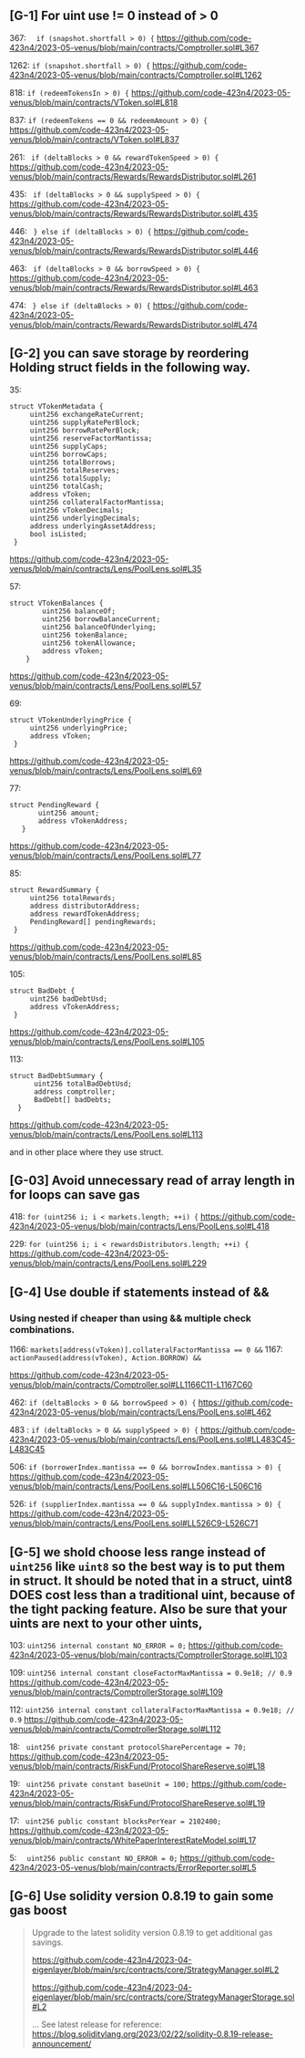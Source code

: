 ## [G-1] For uint use != 0 instead of > 0
367: `  if (snapshot.shortfall > 0) {`
https://github.com/code-423n4/2023-05-venus/blob/main/contracts/Comptroller.sol#L367

1262: `if (snapshot.shortfall > 0) {`
https://github.com/code-423n4/2023-05-venus/blob/main/contracts/Comptroller.sol#L1262

818: `if (redeemTokensIn > 0) {`
https://github.com/code-423n4/2023-05-venus/blob/main/contracts/VToken.sol#L818

837: `if (redeemTokens == 0 && redeemAmount > 0) {`
https://github.com/code-423n4/2023-05-venus/blob/main/contracts/VToken.sol#L837

261: ` if (deltaBlocks > 0 && rewardTokenSpeed > 0) {`
https://github.com/code-423n4/2023-05-venus/blob/main/contracts/Rewards/RewardsDistributor.sol#L261

435: ` if (deltaBlocks > 0 && supplySpeed > 0) {`
https://github.com/code-423n4/2023-05-venus/blob/main/contracts/Rewards/RewardsDistributor.sol#L435

446: ` } else if (deltaBlocks > 0) {`
https://github.com/code-423n4/2023-05-venus/blob/main/contracts/Rewards/RewardsDistributor.sol#L446

463: ` if (deltaBlocks > 0 && borrowSpeed > 0) {`
https://github.com/code-423n4/2023-05-venus/blob/main/contracts/Rewards/RewardsDistributor.sol#L463

474: ` } else if (deltaBlocks > 0) {`
https://github.com/code-423n4/2023-05-venus/blob/main/contracts/Rewards/RewardsDistributor.sol#L474



## [G-2] you can save storage by reordering Holding struct fields in the following way.
35:
   ```
struct VTokenMetadata {
        uint256 exchangeRateCurrent;
        uint256 supplyRatePerBlock;
        uint256 borrowRatePerBlock;
        uint256 reserveFactorMantissa;
        uint256 supplyCaps;
        uint256 borrowCaps;
        uint256 totalBorrows;
        uint256 totalReserves;
        uint256 totalSupply;
        uint256 totalCash;
        address vToken;
        uint256 collateralFactorMantissa;
        uint256 vTokenDecimals;
        uint256 underlyingDecimals;
        address underlyingAssetAddress;
        bool isListed;
    }
```
https://github.com/code-423n4/2023-05-venus/blob/main/contracts/Lens/PoolLens.sol#L35

57:
```
struct VTokenBalances {
        uint256 balanceOf;
        uint256 borrowBalanceCurrent;
        uint256 balanceOfUnderlying;
        uint256 tokenBalance;
        uint256 tokenAllowance;
        address vToken;
    }
```
	
https://github.com/code-423n4/2023-05-venus/blob/main/contracts/Lens/PoolLens.sol#L57

69:
   ```
struct VTokenUnderlyingPrice {
        uint256 underlyingPrice;
        address vToken;
    }
```

https://github.com/code-423n4/2023-05-venus/blob/main/contracts/Lens/PoolLens.sol#L69

77:
 ```
struct PendingReward {
        uint256 amount;
        address vTokenAddress;
    }
```
https://github.com/code-423n4/2023-05-venus/blob/main/contracts/Lens/PoolLens.sol#L77

85:
   ```
struct RewardSummary {
        uint256 totalRewards;
        address distributorAddress;
        address rewardTokenAddress;
        PendingReward[] pendingRewards;
    }
```
https://github.com/code-423n4/2023-05-venus/blob/main/contracts/Lens/PoolLens.sol#L85

105:
   ```
struct BadDebt {
        uint256 badDebtUsd;
        address vTokenAddress;
    }
```
https://github.com/code-423n4/2023-05-venus/blob/main/contracts/Lens/PoolLens.sol#L105

113: 
  ```
struct BadDebtSummary {
        uint256 totalBadDebtUsd;
        address comptroller;
        BadDebt[] badDebts;
    }
```
https://github.com/code-423n4/2023-05-venus/blob/main/contracts/Lens/PoolLens.sol#L113

and in other place where they use struct.

## [G-03] Avoid unnecessary read of array length in for loops can save gas
418:  `for (uint256 i; i < markets.length; ++i) {`
https://github.com/code-423n4/2023-05-venus/blob/main/contracts/Lens/PoolLens.sol#L418

229: `for (uint256 i; i < rewardsDistributors.length; ++i) {`
https://github.com/code-423n4/2023-05-venus/blob/main/contracts/Lens/PoolLens.sol#L229

## [G-4] Use double if statements instead of &&
### Using nested if cheaper than using && multiple check combinations.

1166:  `markets[address(vToken)].collateralFactorMantissa == 0 &&` 
1167:  `actionPaused(address(vToken), Action.BORROW) &&`

https://github.com/code-423n4/2023-05-venus/blob/main/contracts/Comptroller.sol#LL1166C11-L1167C60

462: `if (deltaBlocks > 0 && borrowSpeed > 0) {`
https://github.com/code-423n4/2023-05-venus/blob/main/contracts/Lens/PoolLens.sol#L462

483 :   `if (deltaBlocks > 0 && supplySpeed > 0) {`
https://github.com/code-423n4/2023-05-venus/blob/main/contracts/Lens/PoolLens.sol#LL483C45-L483C45

506: `if (borrowerIndex.mantissa == 0 && borrowIndex.mantissa > 0) {`
https://github.com/code-423n4/2023-05-venus/blob/main/contracts/Lens/PoolLens.sol#LL506C16-L506C16

526: `if (supplierIndex.mantissa == 0 && supplyIndex.mantissa > 0) {`
https://github.com/code-423n4/2023-05-venus/blob/main/contracts/Lens/PoolLens.sol#LL526C9-L526C71


## [G-5]  we shold choose less range instead of `uint256` like `uint8` so the best way is to put them in struct. It should be noted that in a struct, uint8 DOES cost less than a traditional uint, because of the tight packing feature. Also be sure that your uints are next to your other uints, 

103: `uint256 internal constant NO_ERROR = 0;`
https://github.com/code-423n4/2023-05-venus/blob/main/contracts/ComptrollerStorage.sol#L103

109: `uint256 internal constant closeFactorMaxMantissa = 0.9e18; // 0.9`
https://github.com/code-423n4/2023-05-venus/blob/main/contracts/ComptrollerStorage.sol#L109

112: `uint256 internal constant collateralFactorMaxMantissa = 0.9e18; // 0.9`
https://github.com/code-423n4/2023-05-venus/blob/main/contracts/ComptrollerStorage.sol#L112

18: ` uint256 private constant protocolSharePercentage = 70;`
https://github.com/code-423n4/2023-05-venus/blob/main/contracts/RiskFund/ProtocolShareReserve.sol#L18

19: ` uint256 private constant baseUnit = 100;`
https://github.com/code-423n4/2023-05-venus/blob/main/contracts/RiskFund/ProtocolShareReserve.sol#L19

17: ` uint256 public constant blocksPerYear = 2102400;`
https://github.com/code-423n4/2023-05-venus/blob/main/contracts/WhitePaperInterestRateModel.sol#L17

5: `  uint256 public constant NO_ERROR = 0;`
https://github.com/code-423n4/2023-05-venus/blob/main/contracts/ErrorReporter.sol#L5

## [G-6] Use solidity version 0.8.19 to gain some gas boost
>Upgrade to the latest solidity version 0.8.19 to get additional gas savings.
> 
>https://github.com/code-423n4/2023-04-eigenlayer/blob/main/src/contracts/core/StrategyManager.sol#L2
>
>https://github.com/code-423n4/2023-04-eigenlayer/blob/main/src/contracts/core/StrategyManagerStorage.sol#L2
> 
>...
>See latest release for reference: https://blog.soliditylang.org/2023/02/22/solidity-0.8.19-release-announcement/

